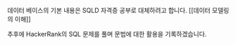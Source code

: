 데이터 베이스의 기본 내용은  SQLD 자격증 공부로 대체하려고 합니다.
[[데이터 모델링의 이해]]

추후에 HackerRank의 SQL 문제를 풀며 문법에 대한 활용을 기록하겠습니다.